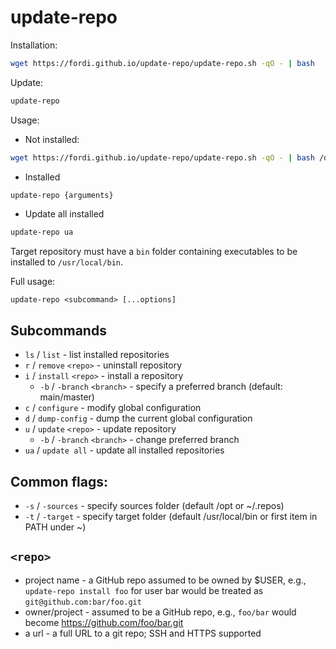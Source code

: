 # update-repo

Installation:

```bash
wget https://fordi.github.io/update-repo/update-repo.sh -qO - | bash
```

Update:

```bash
update-repo
```

Usage:

- Not installed:

```bash
wget https://fordi.github.io/update-repo/update-repo.sh -qO - | bash /dev/stdin {arguments}
```

- Installed

```bash
update-repo {arguments}
```

- Update all installed
```bash
update-repo ua
```

Target repository must have a `bin` folder containing executables to be installed to `/usr/local/bin`.

Full usage:

`update-repo <subcommand> [...options]`

## Subcommands

 - `ls` / `list` - list installed repositories
 - `r` / `remove` `<repo>` - uninstall repository
 - `i` / `install` `<repo>` - install a repository
     - `-b` / `-branch` `<branch>` - specify a preferred branch (default: main/master)
 - `c` / `configure` - modify global configuration
 - `d` / `dump-config` - dump the current global configuration
 - `u` / `update` `<repo>` - update repository
      - `-b` / `-branch` `<branch>` - change preferred branch
 - `ua` / `update all` - update all installed repositories

## Common flags:
 - `-s` / `-sources` - specify sources folder (default /opt or ~/.repos)
 - `-t` / `-target` - specify target folder (default /usr/local/bin or first item in PATH under ~)

## `<repo>`
 - project name - a GitHub repo assumed to be owned by $USER, e.g., `update-repo install foo` for user bar would be treated as `git@github.com:bar/foo.git`
 - owner/project - assumed to be a GitHub repo, e.g., `foo/bar` would become https://github.com/foo/bar.git
 - a url - a full URL to a git repo; SSH and HTTPS supported
